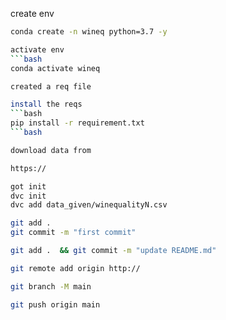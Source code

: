 create env


```bash
conda create -n wineq python=3.7 -y

activate env
```bash
conda activate wineq

created a req file

install the reqs
```bash
pip install -r requirement.txt
```bash

download data from 

https://

got init
dvc init
dvc add data_given/winequalityN.csv

git add .
git commit -m "first commit"

git add .  && git commit -m "update README.md"

git remote add origin http://

git branch -M main

git push origin main